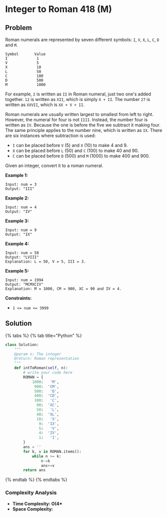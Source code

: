 # Integer to Roman 418 \(M\)

## Problem

Roman numerals are represented by seven different symbols: `I`, `V`, `X`, `L`, `C`, `D` and `M`.

```text
Symbol       Value
I             1
V             5
X             10
L             50
C             100
D             500
M             1000
```

For example, `2` is written as `II` in Roman numeral, just two one's added together. `12` is written as `XII`, which is simply `X + II`. The number `27` is written as `XXVII`, which is `XX + V + II`.

Roman numerals are usually written largest to smallest from left to right. However, the numeral for four is not `IIII`. Instead, the number four is written as `IV`. Because the one is before the five we subtract it making four. The same principle applies to the number nine, which is written as `IX`. There are six instances where subtraction is used:

* `I` can be placed before `V` \(5\) and `X` \(10\) to make 4 and 9. 
* `X` can be placed before `L` \(50\) and `C` \(100\) to make 40 and 90. 
* `C` can be placed before `D` \(500\) and `M` \(1000\) to make 400 and 900.

Given an integer, convert it to a roman numeral.

**Example 1:**

```text
Input: num = 3
Output: "III"
```

**Example 2:**

```text
Input: num = 4
Output: "IV"
```

**Example 3:**

```text
Input: num = 9
Output: "IX"
```

**Example 4:**

```text
Input: num = 58
Output: "LVIII"
Explanation: L = 50, V = 5, III = 3.
```

**Example 5:**

```text
Input: num = 1994
Output: "MCMXCIV"
Explanation: M = 1000, CM = 900, XC = 90 and IV = 4.
```

**Constraints:**

* `1 <= num <= 3999`

## Solution 

{% tabs %}
{% tab title="Python" %}
```python
class Solution:
    """
    @param n: The integer
    @return: Roman representation
    """
    def intToRoman(self, n):
        # write your code here
        ROMAN = {
            1000:   'M', 
             900:  'CM',
             500:   'D',
             400:  'CD', 
             100:   'C',
              90:  'XC',
              50:   'L',
              40:  'XL',
              10:   'X', 
               9:  'IX',
               5:   'V',
               4:  'IV',
               1:   'I',
        }
        ans = ''
        for k, v in ROMAN.items():
            while n >= k:
                n-=k
                ans+=v
        return ans
```
{% endtab %}
{% endtabs %}

### Complexity Analysis

* **Time Complexity: O\(4\***
* **Space Complexity:**

